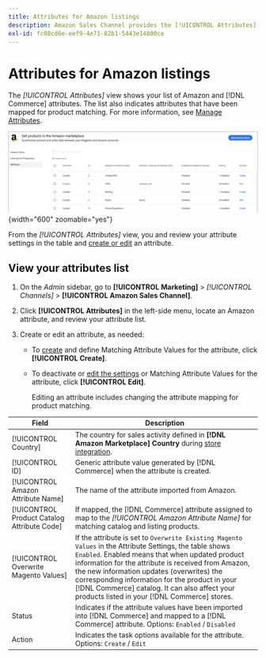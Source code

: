 ```yaml
---
title: Attributes for Amazon listings
description: Amazon Sales Channel provides the [!UICONTROL Attributes] tab to monitor the list of Amazon and Commerce attributes and how they are mapped for product matching.
exl-id: fc08cd6e-eef9-4e71-82b1-5443e14800ce
---
```

# Attributes for Amazon listings

The _[!UICONTROL Attributes]_ view shows your list of Amazon and [!DNL Commerce] attributes. The list also indicates attributes that have been mapped for product matching. For more information, see [Manage Attributes](./managing-attributes.md).

![Attributes view](assets/amazon-attributes-view.png){width="600" zoomable="yes"}

From the _[!UICONTROL Attributes]_ view, you and review your attribute settings in the table and [create or edit](./creating-attributes.md) an attribute.

## View your attributes list

1. On the _Admin_ sidebar, go to **[!UICONTROL Marketing]** > _[!UICONTROL Channels]_ > **[!UICONTROL Amazon Sales Channel]**.

1. Click **[!UICONTROL Attributes]** in the left-side menu, locate an Amazon attribute, and review your attribute list.

1. Create or edit an attribute, as needed:

   - To [create](./creating-attributes.md#create-an-attribute) and define Matching Attribute Values for the attribute, click **[!UICONTROL Create]**.

   - To deactivate or [edit the settings](./creating-attributes.md#edit-an-attribute) or Matching Attribute Values for the attribute, click **[!UICONTROL Edit]**.

      Editing an attribute includes changing the attribute mapping for product matching.

|Field|Description|
|--- |--- |
|[!UICONTROL Country]|The country for sales activity defined in  **[!DNL Amazon Marketplace] Country** during [store integration](./store-integration.md).|
|[!UICONTROL ID]|Generic attribute value generated by [!DNL Commerce] when the attribute is created.|
|[!UICONTROL Amazon Attribute Name]|The name of the attribute imported from Amazon.|
|[!UICONTROL Product Catalog Attribute Code]|If mapped, the [!DNL Commerce] attribute assigned to map to the _[!UICONTROL Amazon Attribute Name]_ for matching catalog and listing products.|
|[!UICONTROL Overwrite Magento Values]|If the attribute is set to `Overwrite Existing Magento Values` in the Attribute Settings, the table shows `Enabled`. Enabled means that when updated product information for the attribute is received from Amazon, the new information updates (overwrites) the corresponding information for the product in your [!DNL Commerce] catalog. It can also affect your products listed in your [!DNL Commerce] stores.|
|Status|Indicates if the attribute values have been imported into [!DNL Commerce] and mapped to a [!DNL Commerce] attribute. Options: `Enabled` / `Disabled`|
|Action|Indicates the task options available for the attribute. Options: `Create` / `Edit`|
